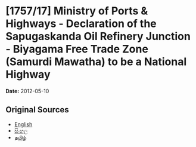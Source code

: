 # [1757/17] Ministry of Ports & Highways - Declaration of the Sapugaskanda Oil Refinery Junction - Biyagama Free Trade Zone (Samurdi Mawatha) to be a National Highway

**Date:** 2012-05-10

## Original Sources

- [English](https://documents.gov.lk/view/extra-gazettes/2012/5/1757-17_E.pdf)
- [සිංහල](https://documents.gov.lk/view/extra-gazettes/2012/5/1757-17_S.pdf)
- [தமிழ்](https://documents.gov.lk/view/extra-gazettes/2012/5/1757-17_T.pdf)

